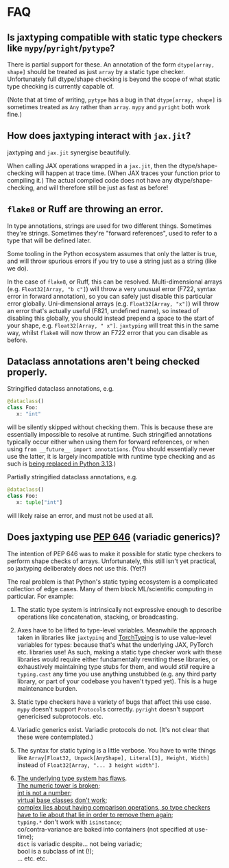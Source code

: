 # FAQ

## Is jaxtyping compatible with static type checkers like `mypy`/`pyright`/`pytype`?

There is partial support for these. An annotation of the form `dtype[array, shape]` should be treated as just `array` by a static type checker. Unfortunately full dtype/shape checking is beyond the scope of what static type checking is currently capable of.

(Note that at time of writing, `pytype` has a bug in that `dtype[array, shape]` is sometimes treated as `Any` rather than `array`. `mypy` and `pyright` both work fine.)

## How does jaxtyping interact with `jax.jit`?

jaxtyping and `jax.jit` synergise beautifully.

When calling JAX operations wrapped in a `jax.jit`, then the dtype/shape-checking will happen at trace time. (When JAX traces your function prior to compiling it.) The actual compiled code does not have any dtype/shape-checking, and will therefore still be just as fast as before!

## `flake8` or Ruff are throwing an error.

In type annotations, strings are used for two different things. Sometimes they're strings. Sometimes they're "forward references", used to refer to a type that will be defined later.

Some tooling in the Python ecosystem assumes that only the latter is true, and will throw spurious errors if you try to use a string just as a string (like we do).

In the case of `flake8`, or Ruff, this can be resolved. Multi-dimensional arrays (e.g. `Float32[Array, "b c"]`) will throw a very unusual error (F722, syntax error in forward annotation), so you can safely just disable this particular error globally. Uni-dimensional arrays (e.g. `Float32[Array, "x"]`) will throw an error that's actually useful (F821, undefined name), so instead of disabling this globally, you should instead prepend a space to the start of your shape, e.g. `Float32[Array, " x"]`. `jaxtyping` will treat this in the same way, whilst `flake8` will now throw an F722 error that you can disable as before.

## Dataclass annotations aren't being checked properly.

Stringified dataclass annotations, e.g.
```python
@dataclass()
class Foo:
   x: "int"
```
will be silently skipped without checking them. This is because these are essentially impossible to resolve at runtime. Such stringified annotations typically occur either when using them for forward references, or when using `from __future__ import annotations`. (You should essentially never use the latter, it is largely incompatible with runtime type checking and as such is [being replaced in Python 3.13](https://peps.python.org/pep-0649/).)

Partially stringified dataclass annotations, e.g.
```python
@dataclass()
class Foo:
   x: tuple["int"]
```
will likely raise an error, and must not be used at all.

## Does jaxtyping use [PEP 646](https://www.python.org/dev/peps/pep-0646/) (variadic generics)?

The intention of PEP 646 was to make it possible for static type checkers to perform shape checks of arrays. Unfortunately, this still isn't yet practical, so jaxtyping deliberately does not use this. (Yet?)

The real problem is that Python's static typing ecosystem is a complicated collection of edge cases. Many of them block ML/scientific computing in particular. For example:

1. The static type system is intrinsically not expressive enough to describe operations like concatenation, stacking, or broadcasting.

2. Axes have to be lifted to type-level variables. Meanwhile the approach taken in libraries like `jaxtyping` and [TorchTyping](https://github.com/patrick-kidger/torchtyping) is to use value-level variables for types: because that's what the underlying JAX, PyTorch etc. libraries use! As such, making a static type checker work with these libraries would require either fundamentally rewriting these libraries, or exhaustively maintaining type stubs for them, and would *still* require a `typing.cast` any time you use anything unstubbed (e.g. any third party library, or part of your codebase you haven't typed yet). This is a huge maintenance burden.

3. Static type checkers have a variety of bugs that affect this use case. `mypy` doesn't support `Protocol`s correctly. `pyright` doesn't support genericised subprotocols. etc.

4. Variadic generics exist. Variadic protocols do not. (It's not clear that these were contemplated.)

5. The syntax for static typing is a little verbose. You have to write things like `Array[Float32, Unpack[AnyShape], Literal[3], Height, Width]` instead of `Float32[Array, "... 3 height width"]`.

6. [The underlying type system has flaws](https://github.com/patrick-kidger/torchtyping/issues/37#issuecomment-1153294196).  
   [The numeric tower is broken](https://stackoverflow.com/a/69383462);  
   [int is not a number](https://github.com/python/mypy/issues/3186#issuecomment-885718629);  
   [virtual base classes don't work](https://github.com/python/mypy/issues/2922);  
   [complex lies about having comparison operations, so type checkers have to lie about that lie in order to remove them again](https://posita.github.io/numerary/0.4/whytho/);  
   `typing.*` don't work with `isinstance`;  
   co/contra-variance are baked into containers (not specified at use-time);  
   `dict` is variadic despite... not being variadic;  
   bool is a subclass of int (!);  
   ... etc. etc.
